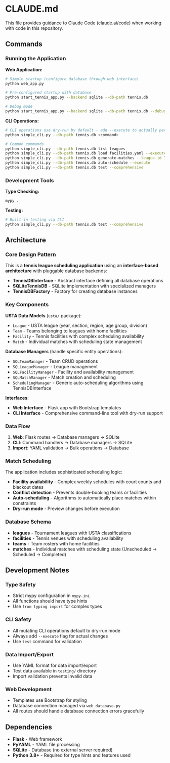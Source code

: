 # CLAUDE.md

This file provides guidance to Claude Code (claude.ai/code) when working with code in this repository.

## Commands

### Running the Application

**Web Application:**
```bash
# Simple startup (configure database through web interface)
python web_app.py

# Pre-configured startup with database
python start_tennis_app.py --backend sqlite --db-path tennis.db

# Debug mode
python start_tennis_app.py --backend sqlite --db-path tennis.db --debug
```

**CLI Operations:**
```bash
# CLI operations use dry-run by default - add --execute to actually perform changes
python simple_cli.py --db-path tennis.db <command>

# Common commands
python simple_cli.py --db-path tennis.db list leagues
python simple_cli.py --db-path tennis.db load facilities.yaml --execute
python simple_cli.py --db-path tennis.db generate-matches --league-id 1 --execute
python simple_cli.py --db-path tennis.db auto-schedule --execute
python simple_cli.py --db-path tennis.db test --comprehensive
```

### Development Tools

**Type Checking:**
```bash
mypy .
```

**Testing:**
```bash
# Built-in testing via CLI
python simple_cli.py --db-path tennis.db test --comprehensive
```

## Architecture

### Core Design Pattern
This is a **tennis league scheduling application** using an **interface-based architecture** with pluggable database backends:

- **TennisDBInterface** - Abstract interface defining all database operations
- **SQLiteTennisDB** - SQLite implementation with specialized managers
- **TennisDBFactory** - Factory for creating database instances

### Key Components

**USTA Data Models** (`usta/` package):
- `League` - USTA league (year, section, region, age group, division)
- `Team` - Teams belonging to leagues with home facilities
- `Facility` - Tennis facilities with complex scheduling availability
- `Match` - Individual matches with scheduling state management

**Database Managers** (handle specific entity operations):
- `SQLTeamManager` - Team CRUD operations
- `SQLLeagueManager` - League management
- `SQLFacilityManager` - Facility and availability management
- `SQLMatchManager` - Match creation and scheduling
- `SchedulingManager` - Generic auto-scheduling algorithms using TennisDBInterface

**Interfaces**:
- **Web Interface** - Flask app with Bootstrap templates
- **CLI Interface** - Comprehensive command-line tool with dry-run support

### Data Flow
1. **Web**: Flask routes → Database managers → SQLite
2. **CLI**: Command handlers → Database managers → SQLite
3. **Import**: YAML validation → Bulk operations → Database

### Match Scheduling
The application includes sophisticated scheduling logic:
- **Facility availability** - Complex weekly schedules with court counts and blackout dates
- **Conflict detection** - Prevents double-booking teams or facilities
- **Auto-scheduling** - Algorithms to automatically place matches within constraints
- **Dry-run mode** - Preview changes before execution

### Database Schema
- **leagues** - Tournament leagues with USTA classifications
- **facilities** - Tennis venues with scheduling availability
- **teams** - Team rosters with home facilities
- **matches** - Individual matches with scheduling state (Unscheduled → Scheduled → Completed)

## Development Notes

### Type Safety
- Strict mypy configuration in `mypy.ini`
- All functions should have type hints
- Use `from typing import` for complex types

### CLI Safety
- All mutating CLI operations default to dry-run mode
- Always add `--execute` flag for actual changes
- Use `test` command for validation

### Data Import/Export
- Use YAML format for data import/export
- Test data available in `testing/` directory
- Import validation prevents invalid data

### Web Development
- Templates use Bootstrap for styling
- Database connection managed via `web_database.py`
- All routes should handle database connection errors gracefully

## Dependencies
- **Flask** - Web framework
- **PyYAML** - YAML file processing
- **SQLite** - Database (no external server required)
- **Python 3.8+** - Required for type hints and features used